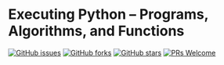 # Executing Python – Programs, Algorithms, and Functions
[![GitHub issues](https://img.shields.io/github/issues/Develop-Packt/Executing-Python-Programs-Algorithms-and-Functions.svg)](https://github.com/Develop-Packt/Executing-Python-Programs-Algorithms-and-Functions/issues)
[![GitHub forks](https://img.shields.io/github/forks/Develop-Packt/Executing-Python-Programs-Algorithms-and-Functions.svg)](https://github.com/Develop-Packt/Executing-Python-Programs-Algorithms-and-Functions/network)
[![GitHub stars](https://img.shields.io/github/stars/Develop-Packt/Executing-Python-Programs-Algorithms-and-Functions.svg)](https://github.com/Develop-Packt/Executing-Python-Programs-Algorithms-and-Functions/stargazers)
[![PRs Welcome](https://img.shields.io/badge/PRs-welcome-brightgreen.svg)](https://github.com/Develop-Packt/Executing-Python-Programs-Algorithms-and-Functions/pulls)
